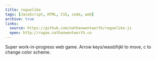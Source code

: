 ```yaml
---
title: roguelike
tags: [JavaScript, HTML, CSS, code, web]
archive: true
links:
  source: https://github.com/nathanwentworth/roguelike-js
  open: http://rogue.nathanwentworth.co
---
```


Super work-in-progress web game. Arrow keys/wasd/hjkl to move, c to change color scheme.